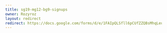 ```yaml
---
title: sg19-mg12-bg9-signups
owner: Rozyroz
layout: redirect
redirect: https://docs.google.com/forms/d/e/1FAIpQLSfll6pCUfZZQBsMhqLeuC2mz7AUcGCw4jaXFLCeMA6JL9p9Ew/viewform
---
```

